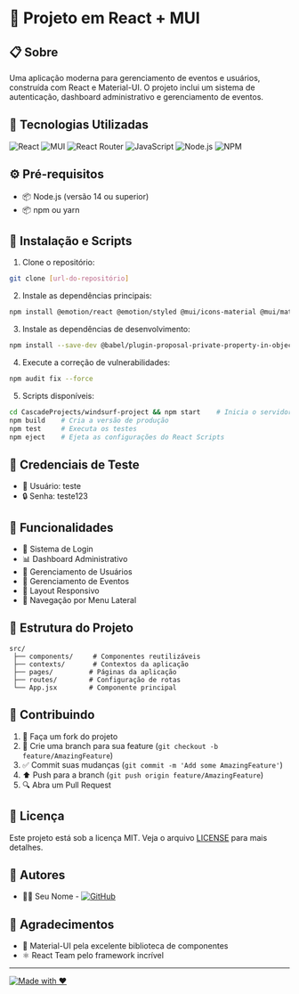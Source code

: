 # 🌊 Projeto em React + MUI

## 📋 Sobre

Uma aplicação moderna para gerenciamento de eventos e usuários, construída com React e Material-UI. O projeto inclui um sistema de autenticação, dashboard administrativo e gerenciamento de eventos.

## 🚀 Tecnologias Utilizadas

![React](https://img.shields.io/badge/React-20232A?style=for-the-badge&logo=react&logoColor=61DAFB)
![MUI](https://img.shields.io/badge/Material--UI-0081CB?style=for-the-badge&logo=material-ui&logoColor=white)
![React Router](https://img.shields.io/badge/React_Router-CA4245?style=for-the-badge&logo=react-router&logoColor=white)
![JavaScript](https://img.shields.io/badge/JavaScript-F7DF1E?style=for-the-badge&logo=javascript&logoColor=black)
![Node.js](https://img.shields.io/badge/Node.js-43853D?style=for-the-badge&logo=node.js&logoColor=white)
![NPM](https://img.shields.io/badge/NPM-%23CB3837.svg?style=for-the-badge&logo=npm&logoColor=white)

## ⚙️ Pré-requisitos

- 📦 Node.js (versão 14 ou superior)
- 📦 npm ou yarn

## 🔧 Instalação e Scripts

1. Clone o repositório:

```bash
git clone [url-do-repositório]
```

2. Instale as dependências principais:

```bash
npm install @emotion/react @emotion/styled @mui/icons-material @mui/material formik react react-dom react-router-dom yup
```

3. Instale as dependências de desenvolvimento:

```bash
npm install --save-dev @babel/plugin-proposal-private-property-in-object react-scripts@5.0.1
```

4. Execute a correção de vulnerabilidades:

```bash
npm audit fix --force
```

5. Scripts disponíveis:

```bash
cd CascadeProjects/windsurf-project && npm start    # Inicia o servidor de desenvolvimento
npm build    # Cria a versão de produção
npm test     # Executa os testes
npm eject    # Ejeta as configurações do React Scripts
```

## 🔑 Credenciais de Teste

- 👤 Usuário: teste
- 🔒 Senha: teste123

## 📱 Funcionalidades

- 🔐 Sistema de Login
- 📊 Dashboard Administrativo
- 👥 Gerenciamento de Usuários
- 📅 Gerenciamento de Eventos
- 📱 Layout Responsivo
- 📑 Navegação por Menu Lateral

## 🎯 Estrutura do Projeto

```text
src/
 ├── components/     # Componentes reutilizáveis
 ├── contexts/       # Contextos da aplicação
 ├── pages/         # Páginas da aplicação
 ├── routes/        # Configuração de rotas
 └── App.jsx        # Componente principal
```

## 🤝 Contribuindo

1. 🔄 Faça um fork do projeto
2. 🌿 Crie uma branch para sua feature (`git checkout -b feature/AmazingFeature`)
3. ✅ Commit suas mudanças (`git commit -m 'Add some AmazingFeature'`)
4. ⬆️ Push para a branch (`git push origin feature/AmazingFeature`)
5. 🔍 Abra um Pull Request

## 📝 Licença

Este projeto está sob a licença MIT. Veja o arquivo [LICENSE](LICENSE) para mais detalhes.

## 👥 Autores

- 👨‍💻 Seu Nome - [![GitHub](https://img.shields.io/badge/GitHub-100000?style=for-the-badge&logo=github&logoColor=white)](seu-link-github)

## 🙏 Agradecimentos

- 🎨 Material-UI pela excelente biblioteca de componentes
- ⚛️ React Team pelo framework incrível

---
[![Made with ❤️](https://img.shields.io/badge/Made%20with-❤️-red.svg)](seu-link-github)
